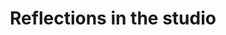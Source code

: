 ---
title: "Reflections in the studio"
layout: picture
picture: "/assets/camera-roll/2015/2015-09-10-reflections-in-the-studio/20150910_204525884_iOS.jpg"
thumbnail: "/assets/camera-roll/2015/2015-09-10-reflections-in-the-studio/20150910_204525884_iOS-thumbnail.jpg"
related:
  - One-point perspective - Wikipedia
caption: "This looks like a hallway but it is an illusion. Half of the picture is a glass wall that reflects the other side."
license: Public Domain
tags:
  - Microsoft Campus
  - Photograph
  - Public Domain
  - Reflection
  - Studio A
  - Window
---